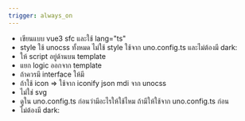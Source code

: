 ```yaml
---
trigger: always_on
---
```


- เขียนแบบ vue3 sfc และใช้ lang="ts"
- style ใช้ unocss ทั้งหมด ไม่ใช้ style ใช้จาก uno.config.ts และไม่ต้องมี dark:
- ให้ script อยู่ด้านบน template
- แยก logic ออกจาก template
- ถ้าควรมี interface ให้มี
- ถ้าใช้ icon => ใช้จาก iconify json mdi จาก unocss
- ไม่ใช่ svg
- ดูใน uno.config.ts ก่อนว่ามีอะไรให้ใช้ไหม ถ้ามีให้ใช้จาก uno.config.ts ก่อน
- ไม่ต้องมี dark: